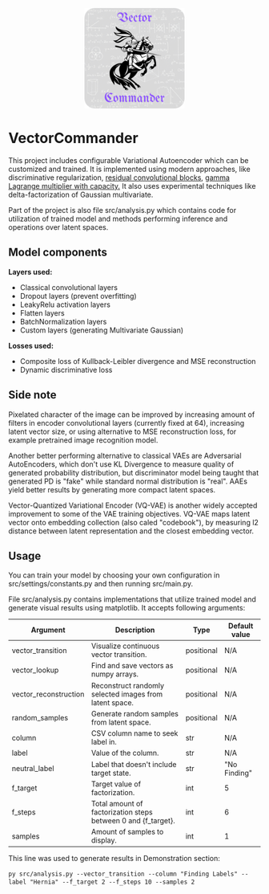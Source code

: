 <p align="center">
    <img width="200" src="/applogo.png"/>
</p>

# VectorCommander

This project includes configurable Variational Autoencoder which can be customized and trained. It is implemented using modern approaches, like
discriminative regularization, <a href="https://arxiv.org/abs/1512.03385">residual convolutional blocks</a>, <a href="https://arxiv.org/pdf/1804.03599.pdf">gamma Lagrange multiplier with capacity.</a> It also uses experimental techniques like delta-factorization of Gaussian multivariate.

Part of the project is also file src/analysis.py which contains code for utilization of trained model and
methods performing inference and operations over latent spaces.

## Model components
<b>Layers used:</b>
<ul>
    <li>Classical convolutional layers</li>
    <li>Dropout layers (prevent overfitting)</li>
    <li>LeakyRelu activation layers</li>
    <li>Flatten layers</li>
    <li>BatchNormalization layers</li>
    <li>Custom layers (generating Multivariate Gaussian)</li>
</ul>

<b>Losses used:</b>
<ul>
    <li>Composite loss of Kullback-Leibler divergence and MSE reconstruction</li>
    <li>Dynamic discriminative loss</li>
</ul>

## Side note
Pixelated character of the image can be improved by
increasing amount of filters in encoder convolutional layers (currently fixed at 64), increasing latent vector size,
or using alternative to MSE
reconstruction loss, for example pretrained image recognition model.

Another better performing alternative to classical
VAEs are Adversarial AutoEncoders, which don't use KL Divergence to measure quality of generated probability distribution,
but discriminator model being taught that generated PD is "fake" while standard normal distribution is "real". AAEs yield
better results by generating more compact latent spaces.

Vector-Quantized Variational Encoder (VQ-VAE) is another widely accepted improvement to some of the VAE training objectives. VQ-VAE maps latent vector onto embedding collection (also caled "codebook"), by measuring l2 distance between latent representation and the closest embedding vector.

## Usage
You can train your model by choosing your own configuration in src/settings/constants.py
and then running src/main.py.

File src/analysis.py contains implementations that utilize trained model and generate
visual results using matplotlib. It accepts following arguments:

Argument | Description | Type | Default value |
--- | --- | --- | --- |
vector_transition | Visualize continuous vector transition. | positional | N/A |
vector_lookup | Find and save vectors as numpy arrays. | positional | N/A |
vector_reconstruction | Reconstruct randomly selected images from latent space. | positional | N/A
random_samples | Generate random samples from latent space. | positional | N/A
column | CSV column name to seek label in. | str | N/A |
label | Value of the column. | str | N/A |
neutral_label | Label that doesn't include target state. | str | "No Finding" |
f_target | Target value of factorization. | int | 5 |
f_steps | Total amount of factorization steps between 0 and {f_target}. | int | 6 |
samples | Amount of samples to display. | int | 1 |

This line was used to generate results in Demonstration section:
```
py src/analysis.py --vector_transition --column "Finding Labels" --label "Hernia" --f_target 2 --f_steps 10 --samples 2
```
